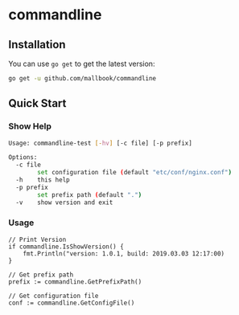 # commandline

## Installation
You can use `go get` to get the latest version:
```sh
go get -u github.com/mallbook/commandline
```

## Quick Start
### Show Help
```sh
Usage: commandline-test [-hv] [-c file] [-p prefix]

Options:
  -c file
    	set configuration file (default "etc/conf/nginx.conf")
  -h	this help
  -p prefix
    	set prefix path (default ".")
  -v	show version and exit
```

### Usage
```
// Print Version
if commandline.IsShowVersion() {
    fmt.Println("version: 1.0.1, build: 2019.03.03 12:17:00)
}

// Get prefix path
prefix := commandline.GetPrefixPath()

// Get configuration file
conf := commandline.GetConfigFile()
```
